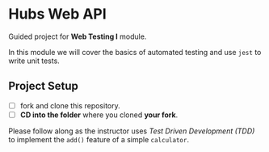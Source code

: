 # Hubs Web API

Guided project for **Web Testing I** module.

In this module we will cover the basics of automated testing and use `jest` to
write unit tests.

## Project Setup

-  [ ] fork and clone this repository.
-  [ ] **CD into the folder** where you cloned **your fork**.

Please follow along as the instructor uses _Test Driven Development (TDD)_ to
implement the `add()` feature of a simple `calculator`.
